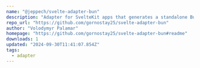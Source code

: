 ```yaml
---
name: "@jeppech/svelte-adapter-bun"
description: "Adapter for SvelteKit apps that generates a standalone Bun.js server."
repo_url: "https://github.com/gornostay25/svelte-adapter-bun"
author: "Volodymyr Palamar"
homepage: "https://github.com/gornostay25/svelte-adapter-bun#readme"
downloads: 1
updated: "2024-09-30T11:41:07.854Z"
tags: 
  - adapter
---
```

